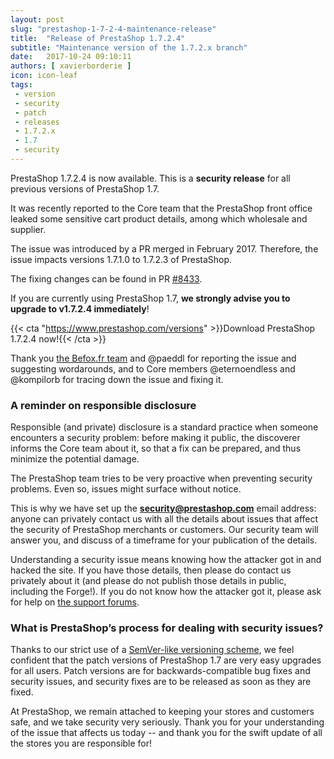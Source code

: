 ```yaml
---
layout: post
slug: "prestashop-1-7-2-4-maintenance-release"
title:  "Release of PrestaShop 1.7.2.4"
subtitle: "Maintenance version of the 1.7.2.x branch"
date:   2017-10-24 09:10:11
authors: [ xavierborderie ]
icon: icon-leaf
tags:
 - version
 - security
 - patch
 - releases
 - 1.7.2.x
 - 1.7
 - security
---
```


PrestaShop 1.7.2.4 is now available. This is a <b>security release</b> for all previous versions of PrestaShop 1.7.

It was recently reported to the Core team that the PrestaShop front office leaked some sensitive cart product details, among which wholesale and supplier.

The issue was introduced by a PR merged in February 2017. Therefore, the issue impacts versions 1.7.1.0 to 1.7.2.3 of PrestaShop.

The fixing changes can be found in PR [#8433](https://github.com/PrestaShop/PrestaShop/pull/8433).

If you are currently using PrestaShop 1.7, <b>we strongly advise you to upgrade to v1.7.2.4 immediately</b>!

{{< cta "https://www.prestashop.com/versions" >}}Download PrestaShop 1.7.2.4 now!{{< /cta >}}

Thank you [the Befox.fr team](http://befox.fr/) and @paeddl for reporting the issue and suggesting wordarounds, and to Core members @eternoendless and @kompilorb for tracing down the issue and fixing it.


### A reminder on responsible disclosure

Responsible (and private) disclosure is a standard practice when someone encounters a security problem: before making it public, the discoverer informs the Core team about it, so that a fix can be prepared, and thus minimize the potential damage.

The PrestaShop team tries to be very proactive when preventing security problems. Even so, issues might surface without notice.

This is why we have set up the <b>security@prestashop.com</b> email address: anyone can privately contact us with all the details about issues that affect the security of PrestaShop merchants or customers. Our security team will answer you, and discuss of a timeframe for your publication of the details.

Understanding a security issue means knowing how the attacker got in and hacked the site. If you have those details, then please do contact us privately about it (and please do not publish those details in public, including the Forge!). If you do not know how the attacker got it, please ask for help on [the support forums](https://www.prestashop.com/forums/).


### What is PrestaShop’s process for dealing with security issues?

Thanks to our strict use of a [SemVer-like versioning scheme](http://build.prestashop.com/news/a-more-semantic-versioning-scheme/), we feel confident that the patch versions of PrestaShop 1.7 are very easy upgrades for all users. Patch versions are for backwards-compatible bug fixes and security issues, and security fixes are to be released as soon as they are fixed.

At PrestaShop, we remain attached to keeping your stores and customers safe, and we take security very seriously. Thank you for your understanding of the issue that affects us today -- and thank you for the swift update of all the stores you are responsible for!
